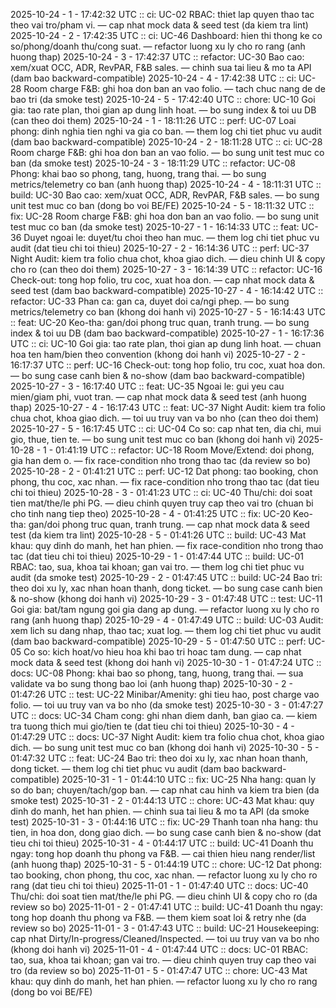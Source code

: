 2025-10-24 - 1 - 17:42:32 UTC :: ci: UC-02 RBAC: thiet lap quyen thao tac theo vai tro/pham vi. — cap nhat mock data & seed test (da kiem tra lint)
2025-10-24 - 2 - 17:42:35 UTC :: ci: UC-46 Dashboard: hien thi thong ke co so/phong/doanh thu/cong suat. — refactor luong xu ly cho ro rang (anh huong thap)
2025-10-24 - 3 - 17:42:37 UTC :: refactor: UC-30 Bao cao: xem/xuat OCC, ADR, RevPAR, F&B sales. — chinh sua tai lieu & mo ta API (dam bao backward-compatible)
2025-10-24 - 4 - 17:42:38 UTC :: ci: UC-28 Room charge F&B: ghi hoa don ban an vao folio. — tach chuc nang de de bao tri (da smoke test)
2025-10-24 - 5 - 17:42:40 UTC :: chore: UC-10 Goi gia: tao rate plan, thoi gian ap dung linh hoat. — bo sung index & toi uu DB (can theo doi them)
2025-10-24 - 1 - 18:11:26 UTC :: perf: UC-07 Loai phong: dinh nghia tien nghi va gia co ban. — them log chi tiet phuc vu audit (dam bao backward-compatible)
2025-10-24 - 2 - 18:11:28 UTC :: ci: UC-28 Room charge F&B: ghi hoa don ban an vao folio. — bo sung unit test muc co ban (da smoke test)
2025-10-24 - 3 - 18:11:29 UTC :: refactor: UC-08 Phong: khai bao so phong, tang, huong, trang thai. — bo sung metrics/telemetry co ban (anh huong thap)
2025-10-24 - 4 - 18:11:31 UTC :: build: UC-30 Bao cao: xem/xuat OCC, ADR, RevPAR, F&B sales. — bo sung unit test muc co ban (dong bo voi BE/FE)
2025-10-24 - 5 - 18:11:32 UTC :: fix: UC-28 Room charge F&B: ghi hoa don ban an vao folio. — bo sung unit test muc co ban (da smoke test)
2025-10-27 - 1 - 16:14:33 UTC :: feat: UC-36 Duyet ngoai le: duyet/tu choi theo han muc. — them log chi tiet phuc vu audit (dat tieu chi toi thieu)
2025-10-27 - 2 - 16:14:36 UTC :: perf: UC-37 Night Audit: kiem tra folio chua chot, khoa giao dich. — dieu chinh UI & copy cho ro (can theo doi them)
2025-10-27 - 3 - 16:14:39 UTC :: refactor: UC-16 Check-out: tong hop folio, tru coc, xuat hoa don. — cap nhat mock data & seed test (dam bao backward-compatible)
2025-10-27 - 4 - 16:14:42 UTC :: refactor: UC-33 Phan ca: gan ca, duyet doi ca/ngi phep. — bo sung metrics/telemetry co ban (khong doi hanh vi)
2025-10-27 - 5 - 16:14:43 UTC :: feat: UC-20 Keo-tha: gan/doi phong truc quan, tranh trung. — bo sung index & toi uu DB (dam bao backward-compatible)
2025-10-27 - 1 - 16:17:36 UTC :: ci: UC-10 Goi gia: tao rate plan, thoi gian ap dung linh hoat. — chuan hoa ten ham/bien theo convention (khong doi hanh vi)
2025-10-27 - 2 - 16:17:37 UTC :: perf: UC-16 Check-out: tong hop folio, tru coc, xuat hoa don. — bo sung case canh bien & no-show (dam bao backward-compatible)
2025-10-27 - 3 - 16:17:40 UTC :: feat: UC-35 Ngoai le: gui yeu cau mien/giam phi, vuot tran. — cap nhat mock data & seed test (anh huong thap)
2025-10-27 - 4 - 16:17:43 UTC :: feat: UC-37 Night Audit: kiem tra folio chua chot, khoa giao dich. — toi uu truy van va bo nho (can theo doi them)
2025-10-27 - 5 - 16:17:45 UTC :: ci: UC-04 Co so: cap nhat ten, dia chi, mui gio, thue, tien te. — bo sung unit test muc co ban (khong doi hanh vi)
2025-10-28 - 1 - 01:41:19 UTC :: refactor: UC-18 Room Move/Extend: doi phong, gia han dem o. — fix race-condition nho trong thao tac (da review so bo)
2025-10-28 - 2 - 01:41:21 UTC :: perf: UC-12 Dat phong: tao booking, chon phong, thu coc, xac nhan. — fix race-condition nho trong thao tac (dat tieu chi toi thieu)
2025-10-28 - 3 - 01:41:23 UTC :: ci: UC-40 Thu/chi: doi soat tien mat/the/le phi PG. — dieu chinh quyen truy cap theo vai tro (chuan bi cho tinh nang tiep theo)
2025-10-28 - 4 - 01:41:25 UTC :: fix: UC-20 Keo-tha: gan/doi phong truc quan, tranh trung. — cap nhat mock data & seed test (da kiem tra lint)
2025-10-28 - 5 - 01:41:26 UTC :: build: UC-43 Mat khau: quy dinh do manh, het han phien. — fix race-condition nho trong thao tac (dat tieu chi toi thieu)
2025-10-29 - 1 - 01:47:44 UTC :: build: UC-01 RBAC: tao, sua, khoa tai khoan; gan vai tro. — them log chi tiet phuc vu audit (da smoke test)
2025-10-29 - 2 - 01:47:45 UTC :: build: UC-24 Bao tri: theo doi xu ly, xac nhan hoan thanh, dong ticket. — bo sung case canh bien & no-show (khong doi hanh vi)
2025-10-29 - 3 - 01:47:48 UTC :: test: UC-11 Goi gia: bat/tam ngung goi gia dang ap dung. — refactor luong xu ly cho ro rang (anh huong thap)
2025-10-29 - 4 - 01:47:49 UTC :: build: UC-03 Audit: xem lich su dang nhap, thao tac; xuat log. — them log chi tiet phuc vu audit (dam bao backward-compatible)
2025-10-29 - 5 - 01:47:50 UTC :: perf: UC-05 Co so: kich hoat/vo hieu hoa khi bao tri hoac tam dung. — cap nhat mock data & seed test (khong doi hanh vi)
2025-10-30 - 1 - 01:47:24 UTC :: docs: UC-08 Phong: khai bao so phong, tang, huong, trang thai. — sua validate va bo sung thong bao loi (anh huong thap)
2025-10-30 - 2 - 01:47:26 UTC :: test: UC-22 Minibar/Amenity: ghi tieu hao, post charge vao folio. — toi uu truy van va bo nho (da smoke test)
2025-10-30 - 3 - 01:47:27 UTC :: docs: UC-34 Cham cong: ghi nhan diem danh, ban giao ca. — kiem tra tuong thich mui gio/tien te (dat tieu chi toi thieu)
2025-10-30 - 4 - 01:47:29 UTC :: docs: UC-37 Night Audit: kiem tra folio chua chot, khoa giao dich. — bo sung unit test muc co ban (khong doi hanh vi)
2025-10-30 - 5 - 01:47:32 UTC :: feat: UC-24 Bao tri: theo doi xu ly, xac nhan hoan thanh, dong ticket. — them log chi tiet phuc vu audit (dam bao backward-compatible)
2025-10-31 - 1 - 01:44:10 UTC :: fix: UC-25 Nha hang: quan ly so do ban; chuyen/tach/gop ban. — cap nhat cau hinh va kiem tra bien (da smoke test)
2025-10-31 - 2 - 01:44:13 UTC :: chore: UC-43 Mat khau: quy dinh do manh, het han phien. — chinh sua tai lieu & mo ta API (da smoke test)
2025-10-31 - 3 - 01:44:16 UTC :: fix: UC-29 Thanh toan nha hang: thu tien, in hoa don, dong giao dich. — bo sung case canh bien & no-show (dat tieu chi toi thieu)
2025-10-31 - 4 - 01:44:17 UTC :: build: UC-41 Doanh thu ngay: tong hop doanh thu phong va F&B. — cai thien hieu nang render/list (anh huong thap)
2025-10-31 - 5 - 01:44:19 UTC :: chore: UC-12 Dat phong: tao booking, chon phong, thu coc, xac nhan. — refactor luong xu ly cho ro rang (dat tieu chi toi thieu)
2025-11-01 - 1 - 01:47:40 UTC :: docs: UC-40 Thu/chi: doi soat tien mat/the/le phi PG. — dieu chinh UI & copy cho ro (da review so bo)
2025-11-01 - 2 - 01:47:41 UTC :: build: UC-41 Doanh thu ngay: tong hop doanh thu phong va F&B. — them kiem soat loi & retry nhe (da review so bo)
2025-11-01 - 3 - 01:47:43 UTC :: build: UC-21 Housekeeping: cap nhat Dirty/In-progress/Cleaned/Inspected. — toi uu truy van va bo nho (khong doi hanh vi)
2025-11-01 - 4 - 01:47:44 UTC :: docs: UC-01 RBAC: tao, sua, khoa tai khoan; gan vai tro. — dieu chinh quyen truy cap theo vai tro (da review so bo)
2025-11-01 - 5 - 01:47:47 UTC :: chore: UC-43 Mat khau: quy dinh do manh, het han phien. — refactor luong xu ly cho ro rang (dong bo voi BE/FE)
